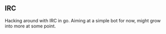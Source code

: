 ## IRC

Hacking around with IRC in go.  Aiming at a simple bot for now, might grow into more at some point.
